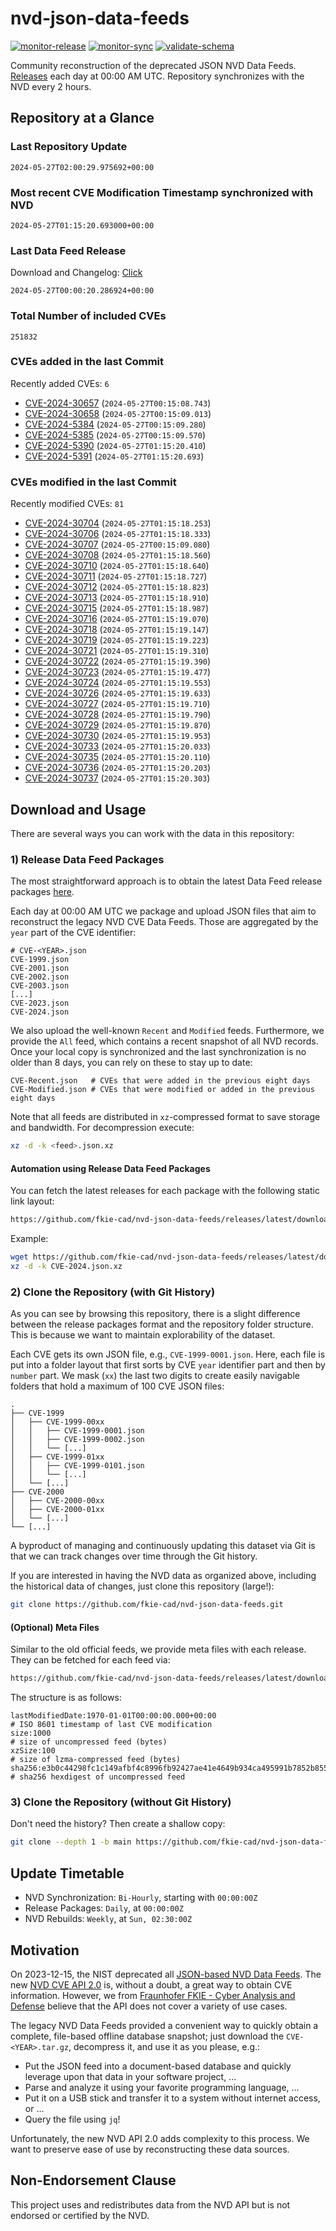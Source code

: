 # nvd-json-data-feeds

[![monitor-release](https://github.com/fkie-cad/nvd-json-data-feeds/actions/workflows/monitor_release.yml/badge.svg)](https://github.com/fkie-cad/nvd-json-data-feeds/actions/workflows/monitor_release.yml)
[![monitor-sync](https://github.com/fkie-cad/nvd-json-data-feeds/actions/workflows/monitor_sync.yml/badge.svg)](https://github.com/fkie-cad/nvd-json-data-feeds/actions/workflows/monitor_sync.yml)
[![validate-schema](https://github.com/fkie-cad/nvd-json-data-feeds/actions/workflows/validate_schema.yml/badge.svg)](https://github.com/fkie-cad/nvd-json-data-feeds/actions/workflows/validate_schema.yml)

Community reconstruction of the deprecated JSON NVD Data Feeds.
[Releases](https://github.com/fkie-cad/nvd-json-data-feeds/releases/latest) each day at 00:00 AM UTC.
Repository synchronizes with the NVD every 2 hours.

## Repository at a Glance

### Last Repository Update

```plain
2024-05-27T02:00:29.975692+00:00
```

### Most recent CVE Modification Timestamp synchronized with NVD

```plain
2024-05-27T01:15:20.693000+00:00
```

### Last Data Feed Release

Download and Changelog: [Click](https://github.com/fkie-cad/nvd-json-data-feeds/releases/latest)

```plain
2024-05-27T00:00:20.286924+00:00
```

### Total Number of included CVEs

```plain
251832
```

### CVEs added in the last Commit

Recently added CVEs: `6`

- [CVE-2024-30657](CVE-2024/CVE-2024-306xx/CVE-2024-30657.json) (`2024-05-27T00:15:08.743`)
- [CVE-2024-30658](CVE-2024/CVE-2024-306xx/CVE-2024-30658.json) (`2024-05-27T00:15:09.013`)
- [CVE-2024-5384](CVE-2024/CVE-2024-53xx/CVE-2024-5384.json) (`2024-05-27T00:15:09.280`)
- [CVE-2024-5385](CVE-2024/CVE-2024-53xx/CVE-2024-5385.json) (`2024-05-27T00:15:09.570`)
- [CVE-2024-5390](CVE-2024/CVE-2024-53xx/CVE-2024-5390.json) (`2024-05-27T01:15:20.410`)
- [CVE-2024-5391](CVE-2024/CVE-2024-53xx/CVE-2024-5391.json) (`2024-05-27T01:15:20.693`)


### CVEs modified in the last Commit

Recently modified CVEs: `81`

- [CVE-2024-30704](CVE-2024/CVE-2024-307xx/CVE-2024-30704.json) (`2024-05-27T01:15:18.253`)
- [CVE-2024-30706](CVE-2024/CVE-2024-307xx/CVE-2024-30706.json) (`2024-05-27T01:15:18.333`)
- [CVE-2024-30707](CVE-2024/CVE-2024-307xx/CVE-2024-30707.json) (`2024-05-27T00:15:09.080`)
- [CVE-2024-30708](CVE-2024/CVE-2024-307xx/CVE-2024-30708.json) (`2024-05-27T01:15:18.560`)
- [CVE-2024-30710](CVE-2024/CVE-2024-307xx/CVE-2024-30710.json) (`2024-05-27T01:15:18.640`)
- [CVE-2024-30711](CVE-2024/CVE-2024-307xx/CVE-2024-30711.json) (`2024-05-27T01:15:18.727`)
- [CVE-2024-30712](CVE-2024/CVE-2024-307xx/CVE-2024-30712.json) (`2024-05-27T01:15:18.823`)
- [CVE-2024-30713](CVE-2024/CVE-2024-307xx/CVE-2024-30713.json) (`2024-05-27T01:15:18.910`)
- [CVE-2024-30715](CVE-2024/CVE-2024-307xx/CVE-2024-30715.json) (`2024-05-27T01:15:18.987`)
- [CVE-2024-30716](CVE-2024/CVE-2024-307xx/CVE-2024-30716.json) (`2024-05-27T01:15:19.070`)
- [CVE-2024-30718](CVE-2024/CVE-2024-307xx/CVE-2024-30718.json) (`2024-05-27T01:15:19.147`)
- [CVE-2024-30719](CVE-2024/CVE-2024-307xx/CVE-2024-30719.json) (`2024-05-27T01:15:19.223`)
- [CVE-2024-30721](CVE-2024/CVE-2024-307xx/CVE-2024-30721.json) (`2024-05-27T01:15:19.310`)
- [CVE-2024-30722](CVE-2024/CVE-2024-307xx/CVE-2024-30722.json) (`2024-05-27T01:15:19.390`)
- [CVE-2024-30723](CVE-2024/CVE-2024-307xx/CVE-2024-30723.json) (`2024-05-27T01:15:19.477`)
- [CVE-2024-30724](CVE-2024/CVE-2024-307xx/CVE-2024-30724.json) (`2024-05-27T01:15:19.553`)
- [CVE-2024-30726](CVE-2024/CVE-2024-307xx/CVE-2024-30726.json) (`2024-05-27T01:15:19.633`)
- [CVE-2024-30727](CVE-2024/CVE-2024-307xx/CVE-2024-30727.json) (`2024-05-27T01:15:19.710`)
- [CVE-2024-30728](CVE-2024/CVE-2024-307xx/CVE-2024-30728.json) (`2024-05-27T01:15:19.790`)
- [CVE-2024-30729](CVE-2024/CVE-2024-307xx/CVE-2024-30729.json) (`2024-05-27T01:15:19.870`)
- [CVE-2024-30730](CVE-2024/CVE-2024-307xx/CVE-2024-30730.json) (`2024-05-27T01:15:19.953`)
- [CVE-2024-30733](CVE-2024/CVE-2024-307xx/CVE-2024-30733.json) (`2024-05-27T01:15:20.033`)
- [CVE-2024-30735](CVE-2024/CVE-2024-307xx/CVE-2024-30735.json) (`2024-05-27T01:15:20.110`)
- [CVE-2024-30736](CVE-2024/CVE-2024-307xx/CVE-2024-30736.json) (`2024-05-27T01:15:20.203`)
- [CVE-2024-30737](CVE-2024/CVE-2024-307xx/CVE-2024-30737.json) (`2024-05-27T01:15:20.303`)


## Download and Usage

There are several ways you can work with the data in this repository:

### 1) Release Data Feed Packages

The most straightforward approach is to obtain the latest Data Feed release packages [here](https://github.com/fkie-cad/nvd-json-data-feeds/releases/latest).

Each day at 00:00 AM UTC we package and upload JSON files that aim to reconstruct the legacy NVD CVE Data Feeds.
Those are aggregated by the `year` part of the CVE identifier:

```
# CVE-<YEAR>.json
CVE-1999.json
CVE-2001.json
CVE-2002.json
CVE-2003.json
[...]
CVE-2023.json
CVE-2024.json
```

We also upload the well-known `Recent` and `Modified` feeds.
Furthermore, we provide the `All` feed, which contains a recent snapshot of all NVD records.
Once your local copy is synchronized and the last synchronization is no older than 8 days, you can rely on these to stay up to date:

```plain
CVE-Recent.json   # CVEs that were added in the previous eight days
CVE-Modified.json # CVEs that were modified or added in the previous eight days
```

Note that all feeds are distributed in `xz`-compressed format to save storage and bandwidth.
For decompression execute:

```sh
xz -d -k <feed>.json.xz
```

#### Automation using Release Data Feed Packages

You can fetch the latest releases for each package with the following static link layout:

```sh
https://github.com/fkie-cad/nvd-json-data-feeds/releases/latest/download/CVE-<YEAR>.json.xz
```

Example:

```sh
wget https://github.com/fkie-cad/nvd-json-data-feeds/releases/latest/download/CVE-2024.json.xz
xz -d -k CVE-2024.json.xz
```

### 2) Clone the Repository (with Git History)

As you can see by browsing this repository, there is a slight difference between the release packages format and the repository folder structure.
This is because we want to maintain explorability of the dataset.

Each CVE gets its own JSON file, e.g., `CVE-1999-0001.json`.
Here, each file is put into a folder layout that first sorts by CVE `year` identifier part and then by `number` part.
We mask (`xx`) the last two digits to create easily navigable folders that hold a maximum of 100 CVE JSON files:

```plain
.
├── CVE-1999
│   ├── CVE-1999-00xx
│   │   ├── CVE-1999-0001.json
│   │   ├── CVE-1999-0002.json
│   │   └── [...]
│   ├── CVE-1999-01xx
│   │   ├── CVE-1999-0101.json
│   │   └── [...]
│   └── [...]
├── CVE-2000
│   ├── CVE-2000-00xx
│   ├── CVE-2000-01xx
│   └── [...]
└── [...]
```

A byproduct of managing and continuously updating this dataset via Git is that we can track changes over time through the Git history.

If you are interested in having the NVD data as organized above, including the historical data of changes, just clone this repository (large!):

```sh
git clone https://github.com/fkie-cad/nvd-json-data-feeds.git
```

#### (Optional) Meta Files

Similar to the old official feeds, we provide meta files with each release. They can be fetched for each feed via:

```sh
https://github.com/fkie-cad/nvd-json-data-feeds/releases/latest/download/CVE-<YEAR>.meta
```

The structure is as follows:

```plain
lastModifiedDate:1970-01-01T00:00:00.000+00:00                          # ISO 8601 timestamp of last CVE modification
size:1000                                                               # size of uncompressed feed (bytes)
xzSize:100                                                              # size of lzma-compressed feed (bytes)
sha256:e3b0c44298fc1c149afbf4c8996fb92427ae41e4649b934ca495991b7852b855 # sha256 hexdigest of uncompressed feed
```

### 3) Clone the Repository (without Git History)

Don't need the history? Then create a shallow copy:

```sh
git clone --depth 1 -b main https://github.com/fkie-cad/nvd-json-data-feeds.git
```


## Update Timetable

* NVD Synchronization: `Bi-Hourly`, starting with `00:00:00Z`
* Release Packages: `Daily`, at `00:00:00Z`
* NVD Rebuilds: `Weekly`, at `Sun, 02:30:00Z`


## Motivation

On 2023-12-15, the NIST deprecated all [JSON-based NVD Data Feeds](https://nvd.nist.gov/vuln/data-feeds#divRetirementBanner-1).
The new [NVD CVE API 2.0](https://nvd.nist.gov/developers/vulnerabilities) is, without a doubt, a great way to obtain CVE information.
However, we from [Fraunhofer FKIE - Cyber Analysis and Defense](https://www.fkie.fraunhofer.de/en/departments/cad.html) believe that the API does not cover a variety of use cases.

The legacy NVD Data Feeds provided a convenient way to quickly obtain a complete, file-based offline database snapshot; just download the `CVE-<YEAR>.tar.gz`, decompress it, and use it as you please, e.g.:

- Put the JSON feed into a document-based database and quickly leverage upon that data in your software project, ...
- Parse and analyze it using your favorite programming language, ...
- Put it on a USB stick and transfer it to a system without internet access, or ...
- Query the file using `jq`!

Unfortunately, the new NVD API 2.0 adds complexity to this process.
We want to preserve ease of use by reconstructing these data sources.

## Non-Endorsement Clause

This project uses and redistributes data from the NVD API but is not endorsed or certified by the NVD.
